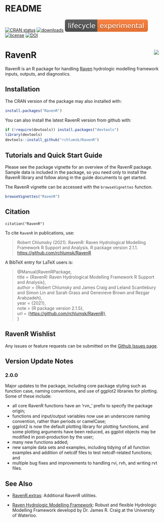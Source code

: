 README
================

[![CRAN
status](https://www.r-pkg.org/badges/version/RavenR)](https://cran.r-project.org/package=RavenR)
[![downloads](https://cranlogs.r-pkg.org:443/badges/grand-total/RavenR?color=yellowgreen)](https://cranlogs.r-pkg.org:443/badges/grand-total/RavenR?color=yellowgreen)
![lifecycle](./man/figures/lifecycle-experimental.svg)
[![license](https://img.shields.io/badge/license-GPL3-lightgrey.svg)](https://choosealicense.com/)
[![DOI](https://zenodo.org/badge/DOI/10.5281/zenodo.4248183.svg)](https://doi.org/10.5281/zenodo.4248183)

# RavenR <img src="inst/extdata/logo/RavenR_logo_small.png" align="right" />

RavenR is an R package for handling [Raven](http://raven.uwaterloo.ca/) hydrologic modelling framework
inputs, outputs, and diagnostics. 

## Installation

The CRAN version of the package may also installed with:
``` r
install.packages("RavenR")
```

You can also install the latest RavenR version from github with:

``` r
if (!require(devtools)) install.packages("devtools")
library(devtools)
devtools::install_github("rchlumsk/RavenR")
```

## Tutorials and Quick Start Guide

Please see the package vignette for an overview of the RavenR package. 
Sample data is included in the package, so you need only
to install the RavenR library and follow along in the guide documents to
get started.

The RavenR vignette can be accessed with the `browseVignettes` function.
``` r
browseVignettes("RavenR")
```

## Citation
```{r}
citation("RavenR")
```

To cite `RavenR` in publications, use:

> Robert Chlumsky (2021). RavenR: Raven Hydrological Modelling Framework R Support and Analysis. R
  package version 2.1.1. https://github.com/rchlumsk/RavenR
  
A BibTeX entry for LaTeX users is:

>  @Manual{RavenRPackage,  
>      title = {RavenR: Raven Hydrological Modelling Framework R Support and Analysis},  
>      author = {Robert Chlumsky and James Craig and Leland Scantlebury and Simon Lin and Sarah Grass and Genevieve Brown and Rezgar Arabzadeh},  
>      year = {2021},  
>      note = {R package version 2.1.5},  
>      url = {https://github.com/rchlumsk/RavenR},  
>  }


## RavenR Wishlist

Any issues or feature requests can be submitted on the [Github Issues page](https://github.com/rchlumsk/RavenR/issues). 

## Version Update Notes

### 2.0.0

Major updates to the package, including core package styling such as
function case, naming conventions, and use of ggplot2 libraries for
plotting. Some of these include:

  - all core RavenR functions have an ‘rvn\_’ prefix to specify the
    package origin;  
  - functions and input/output variables now use an underscore naming
    convention, rather than periods or camelCase;  
  - ggplot2 is now the default plotting library for plotting functions,
    and some plotting arguments have been reduced, as ggplot objects may
    be modified in post-production by the user;  
  - many new functions added;  
  - new sample data sets and examples, including tidying of all function
    examples and addition of netcdf files to test netcdf-related
    functions; and  
  - multiple bug fixes and improvements to handling rvi, rvh, and
    writing rvt files.

## See Also

* [RavenR.extras](https://github.com/rchlumsk/RavenR.extras): Additional RavenR utilities.

* [Raven Hydrologic Modelling Framework](http://raven.uwaterloo.ca/): Robust and flexible Hydrologic Modelling Framework developd by Dr. James R. Craig at the University of Waterloo.
